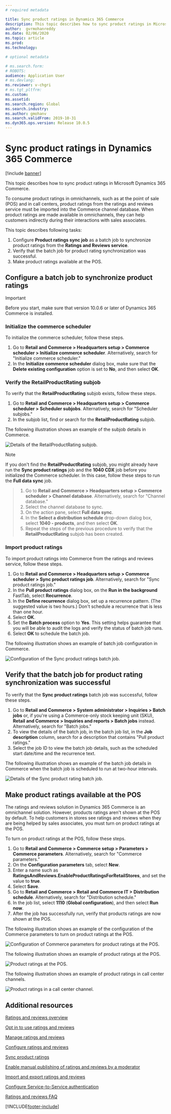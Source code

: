 ```yaml
---
# required metadata

title: Sync product ratings in Dynamics 365 Commerce
description: This topic describes how to sync product ratings in Microsoft Dynamics 365 Commerce.
author:  gvrmohanreddy 
ms.date: 02/06/2020
ms.topic: article
ms.prod: 
ms.technology:

# optional metadata

# ms.search.form: 
# ROBOTS: 
audience: Application User
# ms.devlang: 
ms.reviewer: v-chgri
# ms.tgt_pltfrm: 
ms.custom: 
ms.assetid: 
ms.search.region: Global
ms.search.industry: 
ms.author: gmohanv
ms.search.validFrom: 2019-10-31
ms.dyn365.ops.version: Release 10.0.5
---
```


# Sync product ratings in Dynamics 365 Commerce

[!include [banner](includes/banner.md)]

This topic describes how to sync product ratings in Microsoft Dynamics 365 Commerce.

To consume product ratings in omnichannels, such as at the point of sale (POS) and in call centers, product ratings from the ratings and reviews service must be imported into the Commerce channel database. When product ratings are made available in omnichannels, they can help customers indirectly during their interactions with sales associates.

This topic describes following tasks:

1. Configure **Product ratings sync job** as a batch job to synchronize product ratings from the **Ratings and Reviews service**.
1. Verify that the batch job for product rating synchronization was successful.
1. Make product ratings available at the POS.

## Configure a batch job to synchronize product ratings

> [!IMPORTANT]
> Before you start, make sure that version 10.0.6 or later of Dynamics 365 Commerce is installed.

### Initialize the commerce scheduler

To initialize the commerce scheduler, follow these steps.

1. Go to **Retail and Commerce \> Headquarters setup \> Commerce scheduler \> Initialize commerce scheduler**. Alternatively, search for "Initialize commerce scheduler."
1. In the **Initialize commerce scheduler** dialog box, make sure that the **Delete existing configuration** option is set to **No**, and then select **OK**.

### Verify the RetailProductRating subjob

To verify that the **RetailProductRating** subjob exists, follow these steps.

1. Go to **Retail and Commerce \> Headquarters setup \> Commerce scheduler \> Scheduler subjobs**. Alternatively, search for "Scheduler subjobs."
1. In the subjob list, find or search for the **RetailProductRating** subjob.

The following illustration shows an example of the subjob details in Commerce.

![Details of the RetailProductRating subjob.](media/rnr-hq-ratings-sub-job.png)

> [!NOTE]
> If you don't find the **RetailProductRating** subjob, you might already have run the **Sync product ratings** job and the **1040 CDX** job before you initialized the Commerce scheduler. In this case, follow these steps to run the **Full data sync** job.

> 1. Go to **Retail and Commerce \> Headquarters setup \> Commerce scheduler \> Channel database**. Alternatively, search for "Channel database."
> 1. Select the channel database to sync.
> 1. On the action pane, select **Full data sync**.
> 1. In the **Select a distribution schedule** drop-down dialog box, select **1040 - products**, and then select **OK**.
> 1. Repeat the steps of the previous procedure to verify that the **RetailProductRating** subjob has been created.

### Import product ratings

To import product ratings into Commerce from the ratings and reviews service, follow these steps.

1. Go to **Retail and Commerce \> Headquarters setup \> Commerce scheduler \> Sync product ratings job**. Alternatively, search for "Sync product ratings job."
1. In the **Pull product ratings** dialog box, on the **Run in the background** FastTab, select **Recurrence**.
1. In the **Define recurrence** dialog box, set up a recurrence pattern. (The suggested value is two hours.) Don't schedule a recurrence that is less than one hour.
1. Select **OK**.
1. Set the **Batch process** option to **Yes**. This setting helps guarantee that you will be able to audit the logs and verify the status of batch job runs.
1. Select **OK** to schedule the batch job.

The following illustration shows an example of batch job configuration in Commerce.

![Configuration of the Sync product ratings batch job.](media/rnr-hq-batchjob-recurrence.png)

## Verify that the batch job for product rating synchronization was successful

To verify that the **Sync product ratings** batch job was successful, follow these steps.

1. Go to **Retail and Commerce \> System administrator \> Inquiries \> Batch jobs** or, if you're using a Commerce-only stock keeping unit (SKU), **Retail and Commerce \> Inquiries and reports \> Batch jobs** instead. Alternatively, search for "Batch jobs."
1. To view the details of the batch job, in the batch job list, in the **Job description** column, search for a description that contains "Pull product ratings."
1. Select the job ID to view the batch job details, such as the scheduled start date/time and the recurrence text.

The following illustration shows an example of the batch job details in Commerce when the batch job is scheduled to run at two-hour intervals.

![Details of the Sync product rating batch job.](media/rnr-hq-batchjob-status-checking.png)

## Make product ratings available at the POS

The ratings and reviews solution in Dynamics 365 Commerce is an omnichannel solution. However, products ratings aren't shown at the POS by default. To help customers in stores see ratings and reviews when they are being helped by sales associates, you must turn on product ratings at the POS.

To turn on product ratings at the POS, follow these steps.

1. Go to **Retail and Commerce \> Commerce setup \> Parameters \> Commerce parameters**. Alternatively, search for "Commerce parameters."
1. On the **Configuration parameters** tab, select **New**.
1. Enter a name such as **RatingsAndReviews.EnableProductRatingsForRetailStores**, and set the value to **true**.
1. Select **Save**.
1. Go to **Retail and Commerce \> Retail and Commerce IT \> Distribution schedule**. Alternatively, search for "Distribution schedule."
1. In the job list, select **1110** (**Global configuration**), and then select **Run now**.
1. After the job has successfully run, verify that products ratings are now shown at the POS.

The following illustration shows an example of the configuration of the Commerce parameters to turn on product ratings at the POS.

![Configuration of Commerce parameters for product ratings at the POS.](media/rnr-hq-enable-ratings-in-pos.png)

The following illustration shows an example of product ratings at the POS.

![Product ratings at the POS.](media/rnr-pos-catalog-ratings.png)

The following illustration shows an example of product ratings in call center channels.

![Product ratings in a call center channel.](media/rnr-call-center-ratings.png)

## Additional resources

[Ratings and reviews overview](ratings-reviews-overview.md)

[Opt in to use ratings and reviews](opt-in-ratings-reviews.md)

[Manage ratings and reviews](manage-reviews.md)

[Configure ratings and reviews](configure-ratings-reviews.md)

[Sync product ratings](sync-product-ratings.md)

[Enable manual publishing of ratings and reviews by a moderator](manual-publish-rating-reviews.md)

[Import and export ratings and reviews](import-export-reviews.md)

[Configure Service-to-Service authentication](service-to-service-auth.md)

[Ratings and reviews FAQ](ratings-reviews-faq.md)


[!INCLUDE[footer-include](../includes/footer-banner.md)]
